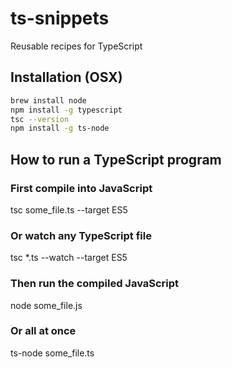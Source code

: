 # ts-snippets
Reusable recipes for TypeScript

## Installation (OSX)
```BASH
brew install node
npm install -g typescript
tsc --version
npm install -g ts-node
```

## How to run a TypeScript program
### First compile into JavaScript
tsc some_file.ts --target ES5

### Or watch any TypeScript file
tsc *.ts --watch --target ES5

### Then run the compiled JavaScript
node some_file.js

### Or all at once
ts-node some_file.ts
